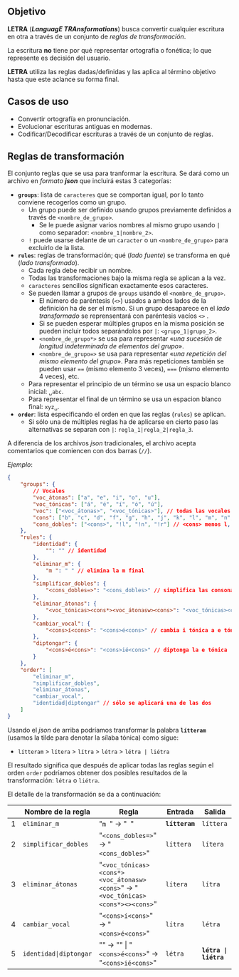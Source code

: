 ## Objetivo

**LETRA** (_**LanguagE TRAnsformations**_) busca convertir cualquier escritura en otra a través de un conjunto de _reglas de transformación_.

La escritura **no** tiene por qué representar ortografía o fonética; lo que represente es decisión del usuario.

**LETRA** utiliza las reglas dadas/definidas y las aplica al término objetivo hasta que este aclance su forma final.

## Casos de uso

- Convertir ortografía en pronunciación.
- Evolucionar escrituras antiguas en modernas.
- Codificar/Decodificar escrituras a través de un conjunto de reglas.

## Reglas de transformación

El conjunto reglas que se usa para tranformar la escritura. Se dará como un archivo en _formato **json**_ que incluirá estas 3 categorías:

- **`groups`**: lista de `caracteres` que se comportan igual, por lo tanto conviene recogerlos como un grupo.
  - Un grupo puede ser definido usando grupos previamente definidos a través de `<nombre_de_grupo>`.
    - Se le puede asignar varios nombres al mismo grupo usando `|` como separador: `<nombre_1|nombre_2>`.
  - `!` puede usarse delante de un `caracter` o un `<nombre_de_grupo>` para excluirlo de la lista.
- **`rules`**: reglas de transformación; qué (_lado fuente_) se transforma en qué (_lado transformado_). 
  - Cada regla debe recibir un nombre.
  - Todas las transformaciones bajo la misma regla se aplican a la vez.
  - `caracteres` sencillos significan exactamente esos caracteres.
  - Se pueden llamar a grupos de `groups` usando el `<nombre_de_grupo>`.
    - El número de paréntesis (`<>`) usados a ambos lados de la definición ha de ser el mismo. Si un grupo desaparece en el _lado transformado_ se reprensentará con paréntesis vacíos `<>` .
    - Si se pueden esperar múltiples grupos en la misma posición se pueden incluir todos separándolos por `|`: `<grupo_1|grupo_2>`.
    - `<nombre_de_grupo*>` se usa para representar «_una sucesión de longitud indeterminada de elementos del grupo_».
    - `<nombre_de_grupo=>` se usa para representar «_una repetición del mismo elemento del grupo_». Para más repeticiones también se pueden usar `==` (mismo elemento 3 veces), `===` (mismo elemento 4 veces), etc.
  - Para representar el principio de un término se usa un espacio blanco inicial: `␣abc`.
  - Para representar el final de un término se usa un espacion blanco final: `xyz␣`.
- **`order`**: lista especificando el orden en que las reglas (`rules`) se aplican.
  - Si sólo una de múltiples reglas ha de aplicarse en cierto paso las alternativas se separan con `|`: `regla_1|regla_2|regla_3`.

A diferencia de los archivos _json_ tradicionales, el archivo acepta comentarios que comiencen con dos barras (`//`).

_Ejemplo_:
```json
{
	"groups": {
		// Vocales
		"voc_átonas": ["a", "e", "i", "o", "u"],
		"voc_tónicas": ["á", "é", "í", "ó", "ú"],
		"voc": ["<voc_átonas>", "<voc_tónicas>"], // todas las vocales
		"cons": ["b", "c", "d", "f", "g", "h", "j", "k", "l", "m", "n", "p", "q", "r", "s", "t", "v", "w", "x", "y", "z"],
		"cons_dobles": ["<cons>", "!l", "!n", "!r"] // <cons> menos l, n, r
	},
	"rules": {
		"identidad": {
			"": "" // identidad
		},
		"eliminar_m": {
			"m ": " " // elimina la m final
		},
		"simplificar_dobles": {
			"<cons_dobles=>": "<cons_dobles>" // simplifica las consonantes dobles excepto l, n, r
		},
		"eliminar_átonas": {
			"<voc_tónicas><cons*><voc_átonasw><cons>": "<voc_tónicas><cons*><><cons>" // elimina la vocal entre consonantes después de una sílaba tónica
		},
		"cambiar_vocal": {
			"<cons>í<cons>": "<cons>é<cons>" // cambia i tónica a e tónica
		},
		"diptongar": {
			"<cons>é<cons>": "<cons>ié<cons>" // diptonga la e tónica
		}
	},
	"order": [
		"eliminar_m", 
		"simplificar_dobles", 
		"eliminar_átonas", 
		"cambiar_vocal", 
		"identidad|diptongar" // sólo se aplicará una de las dos
	]
}
```

Usando el _json_ de arriba podríamos transformar la palabra **`lítteram`** (usamos la tilde para denotar la sílaba tónica) como sigue:

- `lítteram` > `lítera` > `lítra` > `létra` > `létra | liétra`

El resultado significa que después de aplicar todas las reglas según el orden `order` podríamos obtener dos posibles resultados de la transformación: `létra` o `liétra`.

El detalle de la transformación se da a continuación:

||Nombre de la regla|Regla|Entrada|Salida|
|-|-|-|-|-|
|1|`eliminar_m`|"`m `" → "` `"|**`lítteram`**|`líttera`|
|2|`simplificar_dobles`|"`<cons_dobles=>`" → "`<cons_dobles>`"|`líttera`|`lítera`|
|3|`eliminar_átonas`|"`<voc_tónicas><cons*><voc_átonasw><cons>`" → "`<voc_tónicas><cons*><><cons>`"|`lítera`|`lítra`|
|4|`cambiar_vocal`|"`<cons>í<cons>`" → "`<cons>é<cons>`"|`lítra`|`létra`|
|5|`identidad\|diptongar`|"" → "" \| "`<cons>é<cons>`" → "`<cons>ié<cons>`"|`létra`|**`létra \| liétra`**|